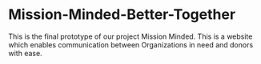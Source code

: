 # Mission-Minded-Better-Together
This is the final prototype of our project Mission Minded. This is a website which enables communication between Organizations in need and donors with ease. 

